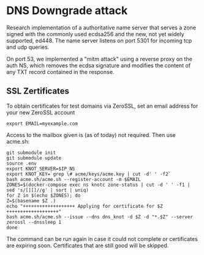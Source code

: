 # DNS Downgrade attack

Research implementation of a authoritative name server that serves a zone signed with the commonly used ecdsa256 and
the new, not yet widely supported, ed448.
The name server listens on port 5301 for incoming tcp and udp queries.

On port 53, we implemented a "mitm attack" using a reverse proxy on the auth NS, which removes the ecdsa signature
and modifies the content of any TXT record contained in the response.

## SSL Zertificates

To obtain certificates for test domains via ZeroSSL, set an email address for your new ZeroSSL account

```shell
export EMAIL=myexample.com
```

Access to the mailbox given is (as of today) not required.
Then use acme.sh:

```shell
git submodule init
git submodule update
source .env
export KNOT_SERVER=$IP_NS
export KNOT_KEY=`grep \# acme/keys/acme.key | cut -d' ' -f2`
bash acme.sh/acme.sh --register-account -m $EMAIL
ZONES=$(docker-compose exec ns knotc zone-status | cut -d ' ' -f1 | sed 's/[][]//g' | sort | uniq)
for Z in $(echo $ZONES); do
Z=$(basename $Z .)
echo "+++++++++++++++++++ Applying for certificate for $Z +++++++++++++++++++"
bash acme.sh/acme.sh --issue --dns dns_knot -d $Z -d "*.$Z" --server zerossl --dnssleep 1
done
```

The command can be run again in case it could not complete or certificates are expiring soon.
Certificates that are still good will be skipped.
